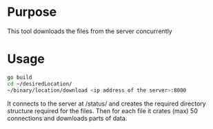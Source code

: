 
# Purpose
This tool downloads the files from the server concurrently

# Usage
```bash
go build 
cd ~/desiredLocation/
~/binary/location/download <ip address of the server>:8000
``` 

It connects to the server at /status/ and creates the required directory structure required for the files.
Then for each file it crates (max) 50 connections and downloads parts of data.
